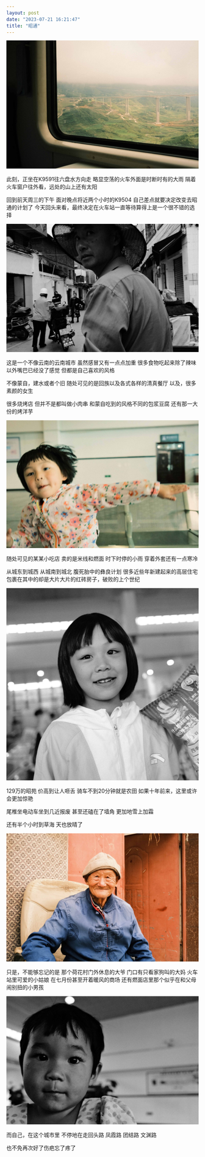 ```yaml
---
layout: post
date: "2023-07-21 16:21:47"
title: "昭通"
---
```


<img alt="Train" src="/assets/posts/travel/train.jpg" class="post-image black"/>

此刻，正坐在K9591往六盘水方向走
略显空荡的火车外面是时断时有的大雨
隔着火车窗户往外看，远处的山上还有太阳

回到前天周三的下午
面对晚点将近两个小时的K9504
自己差点就要决定改变去昭通的计划了
今天回头来看，最终决定在火车站一直等待算得上是一个很不错的选择

<img alt="Stare" src="/assets/posts/travel/stare.jpg" class="post-image"/>

这是一个不像云南的云南城市
虽然感冒又有一点点加重
很多食物吃起来除了辣味以外嘴巴已经没了感觉
但都是自己喜欢的风格

不像蒙自，建水或者个旧
随处可见的是回族以及各式各样的清真餐厅
以及，很多素颜的女生

很多烧烤店
但并不是都叫做小肉串
和蒙自吃到的风格不同的包浆豆腐
还有那一大份的烤洋芋

<img alt="Laugh" src="/assets/posts/travel/laugh.jpg" class="post-image black"/>

随处可见的某某小吃店
卖的是米线和燃面
时下时停的小雨
穿着外套还有一点寒冷

从城东到城西
从城南到城北
腹死胎中的彝良计划
很多近些年新建起来的高层住宅
包裹在其中的却是大片大片的红砖房子，破败的上个世纪

<img alt="Cute" src="/assets/posts/travel/cute.jpg" class="post-image black"/>

129万的昭苑
价高到让人咂舌
骑车不到20分钟就是农田
如果十年前来，这里或许会更加惊艳

尾椎坐电动车坐到几近报废
甚至还磕在了墙角
更加地雪上加霜

还有半个小时到草海
天也放晴了

<img alt="Elder" src="/assets/posts/travel/elder.jpg" class="post-image"/>

只是，不能够忘记的是
那个荷花村门外休息的大爷
门口有只看家狗叫的大妈
火车站里可爱的小姑娘
在七月份甚至开着暖风的商场
还有燃面店里那个似乎在和父母闹别扭的小男孩

<img alt="Eye" src="/assets/posts/travel/eye.jpg" class="post-image black"/>

而自己，在这个城市里
不停地在走回头路
凤霞路
团结路
文渊路

也不免再次好了伤疤忘了疼了
